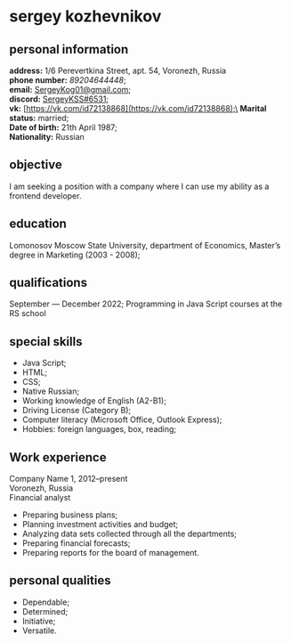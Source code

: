 # sergey kozhevnikov
## personal information
**address:** 1/6 Perevertkina Street, apt. 54, Voronezh, Russia\
**phone number:**
*89204644448*;\
**email:** SergeyKog01@gmail.com;\
**discord:** [SergeyKSS#6531](SergeyKSS#6531);\
**vk:** [https://vk.com/id72138868](https://vk.com/id72138868);\
**Marital status:** married;\
**Date of birth:**	21th April 1987;\
**Nationality:**	Russian

## objective
I am seeking a position with a company where I can use my ability as a frontend developer.

## education
Lomonosov Moscow State University, department of Economics, Master’s degree in Marketing (2003 - 2008);
## qualifications
September — December 2022; Programming in Java Script courses at the RS school

## special skills
* Java Script;
* HTML;
* CSS;
* Native Russian;
* Working knowledge of English (A2-B1);
* Driving License (Category B);
* Computer literacy (Microsoft Office, Outlook Express);
* Hobbies: foreign languages, box, reading;

## Work experience
Company Name 1, 2012–present\
Voronezh, Russia\
Financial analyst
* Preparing business plans;
* Planning investment activities and budget;
* Analyzing data sets collected through all the departments;
* Preparing financial forecasts;
* Preparing reports for the board of management.

## personal qualities
* Dependable;
* Determined;
* Initiative;
* Versatile.




    
